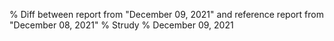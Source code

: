 % Diff between report from "December 09, 2021" and reference report from "December 08, 2021"
% Strudy
% December 09, 2021


